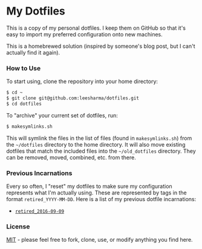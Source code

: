 # My Dotfiles

This is a copy of my personal dotfiles. I keep them on GitHub so that it's easy
to import my preferred configuration onto new machines.

This is a homebrewed solution (inspired by someone's blog post, but I can't
actually find it again).



### How to Use

To start using, clone the repository into your home directory:

```bash
$ cd ~
$ git clone git@github.com:leesharma/dotfiles.git
$ cd dotfiles
```

To "archive" your current set of dotfiles, run:

```bash
$ makesymlinks.sh
```

This will symlink the files in the list of files (found in `makesymlinks.sh`)
from the `~/dotfiles` directory to the home directory. It will also move
existing dotfiles that match the included files into the `~/old_dotfiles`
directory. They can be removed, moved, combined, etc. from there.



### Previous Incarnations

Every so often, I "reset" my dotfiles to make sure my configuration represents
what I'm actually using. These are represented by tags in the format
`retired_YYYY-MM-DD`. Here is a list of my previous dotfile incarnations:

- [`retired_2016-09-09`](https://github.com/leesharma/dotfiles/tree/retired_2016-09-09)



### License

[MIT](LICENSE) - please feel free to fork, clone, use, or modify anything you
find here.

